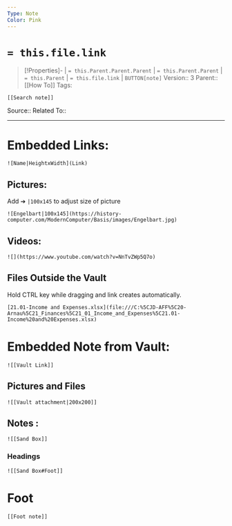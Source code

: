 ```yaml
---
Type: Note
Color: Pink
---
```

# `= this.file.link`
>[!Properties]- |  `= this.Parent.Parent.Parent` | `= this.Parent.Parent` | `= this.Parent` | `= this.file.link` | `BUTTON[note]` 
>Version:: 3
>Parent:: [[How To]]
>Tags:
```meta-bind-embed
[[Search note]]
```
Source::
Related To::
***
#  Embedded Links:
```
![Name|HeightxWidth](Link)
```
## Pictures:
Add ➔ `|100x145` to adjust size of picture
```
![Engelbart|100x145](https://history-computer.com/ModernComputer/Basis/images/Engelbart.jpg)
```
## Videos:
```
![](https://www.youtube.com/watch?v=NnTvZWp5Q7o)
```
## Files Outside the Vault
Hold CTRL key while dragging and link creates automatically.
```
[21.01-Income and Expenses.xlsx](file:///C:%5CJD-AFF%5C20-Arnau%5C21_Finances%5C21_01_Income_and_Expenses%5C21.01-Income%20and%20Expenses.xlsx)
```
# Embedded Note from Vault:
```
![[Vault Link]]
```
##  Pictures and Files
```
![[Vault attachment|200x200]]
```
## Notes :
```
![[Sand Box]]
```
### Headings
```
![[Sand Box#Foot]]
```











# Foot
```meta-bind-embed
[[Foot note]]
``` 